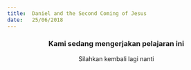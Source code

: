 ```yaml
---
title:  Daniel and the Second Coming of Jesus
date:   25/06/2018
---
```


### <center>Kami sedang mengerjakan pelajaran ini</center>
<center>Silahkan kembali lagi nanti</center>